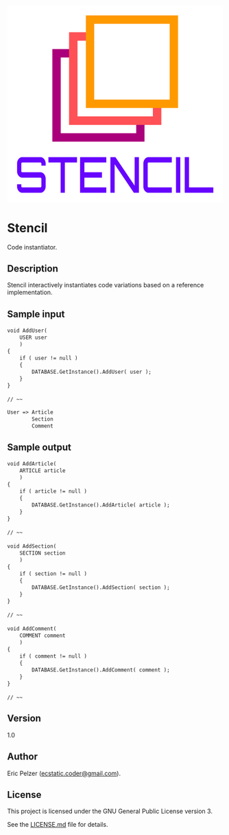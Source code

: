 ![](https://github.com/senselogic/STENCIL/blob/master/LOGO/stencil.png)

# Stencil

Code instantiator.

## Description

Stencil interactively instantiates code variations based on a reference implementation.

## Sample input

```
void AddUser(
    USER user
    )
{
    if ( user != null )
    {
        DATABASE.GetInstance().AddUser( user );
    }
}

// ~~

```
```
User => Article
        Section
        Comment
```

## Sample output

```
void AddArticle(
    ARTICLE article
    )
{
    if ( article != null )
    {
        DATABASE.GetInstance().AddArticle( article );
    }
}

// ~~

void AddSection(
    SECTION section
    )
{
    if ( section != null )
    {
        DATABASE.GetInstance().AddSection( section );
    }
}

// ~~

void AddComment(
    COMMENT comment
    )
{
    if ( comment != null )
    {
        DATABASE.GetInstance().AddComment( comment );
    }
}

// ~~

```

## Version

1.0

## Author

Eric Pelzer (ecstatic.coder@gmail.com).

## License

This project is licensed under the GNU General Public License version 3.

See the [LICENSE.md](LICENSE.md) file for details.
